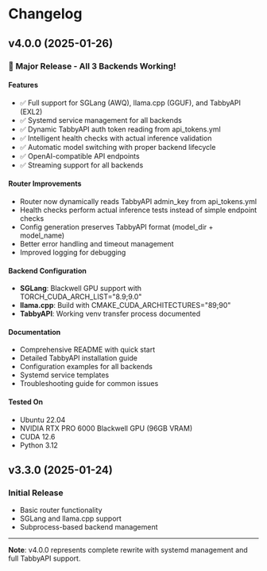 # Changelog

## v4.0.0 (2025-01-26)

### 🎉 Major Release - All 3 Backends Working!

#### Features
- ✅ Full support for SGLang (AWQ), llama.cpp (GGUF), and TabbyAPI (EXL2)
- ✅ Systemd service management for all backends
- ✅ Dynamic TabbyAPI auth token reading from api_tokens.yml
- ✅ Intelligent health checks with actual inference validation
- ✅ Automatic model switching with proper backend lifecycle
- ✅ OpenAI-compatible API endpoints
- ✅ Streaming support for all backends

#### Router Improvements
- Router now dynamically reads TabbyAPI admin_key from api_tokens.yml
- Health checks perform actual inference tests instead of simple endpoint checks
- Config generation preserves TabbyAPI format (model_dir + model_name)
- Better error handling and timeout management
- Improved logging for debugging

#### Backend Configuration
- **SGLang**: Blackwell GPU support with TORCH_CUDA_ARCH_LIST="8.9;9.0"
- **llama.cpp**: Build with CMAKE_CUDA_ARCHITECTURES="89;90"
- **TabbyAPI**: Working venv transfer process documented

#### Documentation
- Comprehensive README with quick start
- Detailed TabbyAPI installation guide
- Configuration examples for all backends
- Systemd service templates
- Troubleshooting guide for common issues

#### Tested On
- Ubuntu 22.04
- NVIDIA RTX PRO 6000 Blackwell GPU (96GB VRAM)
- CUDA 12.6
- Python 3.12

## v3.3.0 (2025-01-24)

### Initial Release
- Basic router functionality
- SGLang and llama.cpp support
- Subprocess-based backend management

---

**Note**: v4.0.0 represents complete rewrite with systemd management and full TabbyAPI support.
